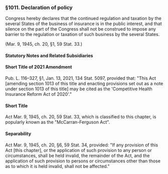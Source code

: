 ### §1011. Declaration of policy ###

Congress hereby declares that the continued regulation and taxation by the several States of the business of insurance is in the public interest, and that silence on the part of the Congress shall not be construed to impose any barrier to the regulation or taxation of such business by the several States.

(Mar. 9, 1945, ch. 20, §1, 59 Stat. 33.)

#### **Statutory Notes and Related Subsidiaries** ####

#### Short Title of 2021 Amendment ####

Pub. L. 116–327, §1, Jan. 13, 2021, 134 Stat. 5097, provided that: "This Act [amending section 1013 of this title and enacting provisions set out as a note under section 1013 of this title] may be cited as the 'Competitive Health Insurance Reform Act of 2020'."

#### Short Title ####

Act Mar. 9, 1945, ch. 20, 59 Stat. 33, which is classified to this chapter, is popularly known as the "McCarran-Ferguson Act".

#### Separability ####

Act Mar. 9, 1945, ch. 20, §6, 59 Stat. 34, provided: "If any provision of this Act [this chapter], or the application of such provision to any person or circumstances, shall be held invalid, the remainder of the Act, and the application of such provision to persons or circumstances other than those as to which it is held invalid, shall not be affected."